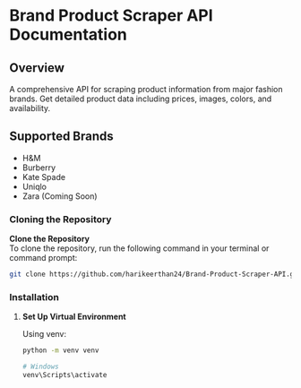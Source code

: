 # Brand Product Scraper API Documentation

## Overview
A comprehensive API for scraping product information from major fashion brands. Get detailed product data including prices, images, colors, and availability.

## Supported Brands
- H&M
- Burberry
- Kate Spade
- Uniqlo
- Zara (Coming Soon)

### Cloning the Repository

**Clone the Repository**  
   To clone the repository, run the following command in your terminal or command prompt:
   ```bash
   git clone https://github.com/harikeerthan24/Brand-Product-Scraper-API.git
   ```
  

### Installation

1. **Set Up Virtual Environment**

   Using venv:
   ```bash
   python -m venv venv
   
   # Windows
   venv\Scripts\activate
   
   # macOS/Linux
   source venv/bin/activate
   ```

   OR using conda:
   ```bash
   conda create -n myenv python=3.8
   conda activate myenv
   ```

2. **Install Dependencies**
   ```bash
   pip install -r requirements.txt
   ```

3. **Start the Server**
   ```bash
   cd api/
   python main.py
   ```

   Server will run at: `http://127.0.0.1:8000`

   API Documentation :
    Swagger UI: `http://127.0.0.1:8000/docs`
    



Check out Product API :
![Brands Product Scraper API](./brand_products_scraper/images/FastAPI_Server.png)


## API Endpoints

### 1. H&M Scraper (`POST /scrape/hm`)

Scrape products from H&M's catalog.

#### Parameters:
- `main_categories`: List of categories (`men`, `women`)
- `product_types`: List of types (`tshirts-tank-tops`, `shirts`, `jeans`, etc.)
- `page_size`: Products per page (max: 72)
- `max_pages`: Maximum pages to scrape
- `limit`: Maximum products to return (max: 1000)

#### Example Response:
```json
{
  "message": "Scraped 50 products for H&M",
  "products": [
    {
      "id": "12345",
      "product_name": "Slim Fit Jeans",
      "price": {"current_price": 29.99},
      "colors": ["Blue", "Black"],
      "images": ["image_url_1", "image_url_2"]
    }
  ]
}
```

### 2. Burberry Scraper (`POST /scrape/burberry`)

Scrape luxury products from Burberry.

#### Parameters:
- `limit`: Number of products (max: 1000)

#### Example Response:
```json
{
  "message": "Successfully scraped products from Burberry",
  "products": [
    {
      "id": "B12345",
      "title": "Check Cotton Shirt",
      "price": "$990",
      "alternatives": [
        {
          "label": "Archive Beige",
          "image": "image_url"
        }
      ]
    }
  ]
}
```

### 3. Kate Spade Scraper (`POST /scrape/katespade`)

Scrape products from Kate Spade's collection.

#### Parameters:
- `categories`: List of categories (`new`, `handbags`, `wallets`, etc.)
- `pages`: Pages to scrape per category (max: 5)

#### Example Response:
```json
{
  "message": "Scraping completed",
  "products": [
    {
      "name": "Spade Flower Jacquard Tote",
      "price": {
        "current_price": 298.00,
        "currency": "USD"
      },
      "color_variants": [
        {
          "color_name": "Blue",
          "images": ["image_url_1", "image_url_2"]
        }
      ]
    }
  ]
}
```

### 4. Uniqlo Scraper (`GET /scrape/uniqlo`)

Fetch product recommendations from Uniqlo.

#### Parameters:
- `genders`: List of categories (`men`, `women`)
- `page_limit`: Products per category (max: 500)

#### Example Response:
```json
{
  "message": "Data fetched successfully",
  "data": {
    "men": [
      {
        "name": "Product Name",
        "base_price": 29.99,
        "sizes": ["S", "M", "L"],
        "rating": 4.5
      }
    ]
  }
}
```

## Error Handling

Common error codes across all endpoints:
- `400`: Bad Request (Invalid parameters)
- `404`: Not Found (No products found)
- `500`: Internal Server Error
- `503`: Service Unavailable

## Rate Limiting
- Maximum 1000 products per request for most endpoints
- Uniqlo limited to 500 products per gender category
- Kate Spade limited to 5 pages per category

## Best Practices
1. Start with smaller limits for testing
2. Use appropriate categories for each brand
3. Handle rate limits and pagination appropriately
4. Implement error handling in your client code

## Note
The Zara scraper is currently under development and not available for use.